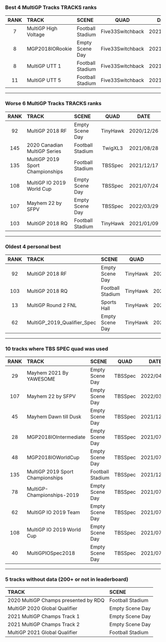### Best 4 MultiGP Tracks TRACKS ranks
|RANK|TRACK|SCENE|QUAD|DATE|
|:---:|:---|:---|:---:|:---:|
|7|MultiGP High Voltage|Football Stadium|Five33Switchback|2021/09/05|
|8|MGP2018IORookie|Empty Scene Day|Five33Switchback|2021/07/27|
|8|MultiGP UTT 1|Football Stadium|Five33Switchback|2021/09/06|
|11|MultiGP UTT 5|Football Stadium|Five33Switchback|2021/06/06|
---
### Worse 6 MultiGP Tracks TRACKS ranks
|RANK|TRACK|SCENE|QUAD|DATE|
|:---:|:---|:---|:---:|:---:|
|92|MultiGP 2018 RF|Empty Scene Day|TinyHawk|2020/12/26|
|145|2020 Canadian MultiGP Series|Football Stadium|TwigXL3|2021/08/28|
|135|MultiGP 2019 Sport Championships|Football Stadium|TBSSpec|2021/12/17|
|108|MultiGP IO 2019 World Cup|Empty Scene Day|TBSSpec|2021/07/24|
|107|Mayhem 22 by SFPV|Empty Scene Day|TBSSpec|2022/03/29|
|103|MultiGP 2018 RQ|Football Stadium|TinyHawk|2021/01/09|
---
### Oldest 4 personal best
|RANK|TRACK|SCENE|QUAD|DATE|
|:---:|:---|:---|:---:|:---:|
|92|MultiGP 2018 RF|Empty Scene Day|TinyHawk|2020/12/26|
|103|MultiGP 2018 RQ|Football Stadium|TinyHawk|2021/01/09|
|13|MultiGP Round 2 FNL|Sports Hall|TinyHawk|2021/01/30|
|62|MultiGP_2019_Qualifier_Spec|Empty Scene Day|TinyHawk|2021/02/08|
---
### 10 tracks where TBS SPEC quad was used
|RANK|TRACK|SCENE|QUAD|DATE|
|:---:|:---|:---|:---:|:---:|
|29|Mayhem 2021 By YAWESOME|Empty Scene Day|TBSSpec|2022/04/01|
|107|Mayhem 22 by SFPV|Empty Scene Day|TBSSpec|2022/03/29|
|45|Mayhem Dawn till Dusk|Empty Scene Day|TBSSpec|2021/12/21|
|28|MGP2018IOIntermediate|Empty Scene Day|TBSSpec|2021/07/26|
|48|MGP2018IOWorldCup|Empty Scene Day|TBSSpec|2021/07/22|
|135|MultiGP 2019 Sport Championships|Football Stadium|TBSSpec|2021/12/17|
|78|MultiGP-Championships-2019|Empty Scene Day|TBSSpec|2021/07/24|
|62|MultiGP IO 2019 Team|Empty Scene Day|TBSSpec|2021/07/23|
|108|MultiGP IO 2019 World Cup|Empty Scene Day|TBSSpec|2021/07/24|
|40|MultiGPIOSpec2018|Empty Scene Day|TBSSpec|2021/07/24|
---
### 5 tracks without data (200+ or not in leaderboard)
|TRACK|SCENE|
|:---|:---|
|2020 MultiGP Champs presented by RDQ|Football Stadium|
|MultiGP 2020 Global Qualifier|Empty Scene Day|
|2021 MultiGP Champs Track 1|Empty Scene Day|
|2021 MultiGP Champs Track 2|Empty Scene Day|
|MultiGP 2021 Global Qualifier|Football Stadium|
